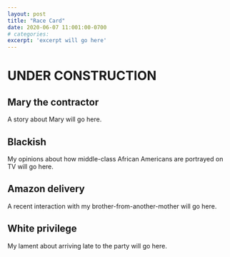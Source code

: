 ```yaml
---
layout: post
title: "Race Card"
date: 2020-06-07 11:001:00-0700
# categories:
excerpt: 'excerpt will go here'
---
```


# UNDER CONSTRUCTION

## Mary the contractor

A story about Mary will go here.

## Blackish

My opinions about how middle-class African Americans are portrayed on TV will go here.

## Amazon delivery

A recent interaction with my brother-from-another-mother will go here.

## White privilege

My lament about arriving late to the party will go here.
